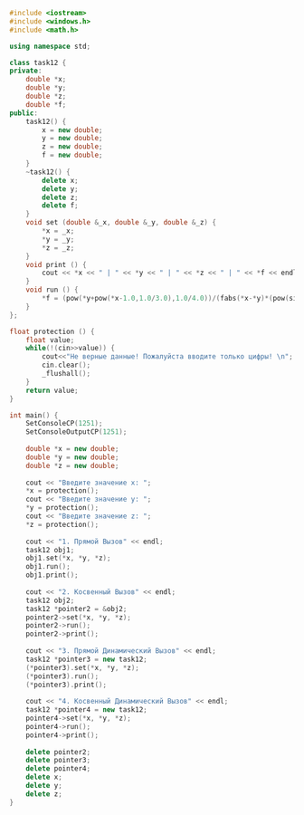 ﻿```c++
#include <iostream>
#include <windows.h>
#include <math.h>

using namespace std;

class task12 {
private: 
	double *x;
	double *y;
	double *z;
	double *f;
public:
	task12() {
		x = new double; 
		y = new double; 
		z = new double; 
		f = new double; 
	}
	~task12() {
		delete x; 
		delete y; 
		delete z; 
		delete f; 
	}
	void set (double &_x, double &_y, double &_z) { 
		*x = _x;
		*y = _y;
		*z = _z;
	}
	void print () { 
		cout << *x << " | " << *y << " | " << *z << " | " << *f << endl;
	}
	void run () { 
		*f = (pow(*y+pow(*x-1.0,1.0/3.0),1.0/4.0))/(fabs(*x-*y)*(pow(sin(*z),2.0)+tan(*z)));
	}	
};

float protection () {
	float value;
	while(!(cin>>value)) {
		cout<<"Не верные данные! Пожалуйста вводите только цифры! \n";
		cin.clear();
		_flushall();
	}
	return value;
}

int main() {
	SetConsoleCP(1251);
	SetConsoleOutputCP(1251);
	
	double *x = new double; 
	double *y = new double; 
	double *z = new double; 
	
	cout << "Введите значение x: ";
	*x = protection();
	cout << "Введите значение y: ";
	*y = protection();
	cout << "Введите значение z: ";
	*z = protection();
	
	cout << "1. Прямой Вызов" << endl;
	task12 obj1; 							
	obj1.set(*x, *y, *z); 					
	obj1.run(); 							
	obj1.print(); 							
	
	cout << "2. Косвенный Вызов" << endl;
	task12 obj2;								
	task12 *pointer2 = &obj2;				
	pointer2->set(*x, *y, *z); 				
	pointer2->run();						
	pointer2->print();						
	
	cout << "3. Прямой Динамический Вызов" << endl;
	task12 *pointer3 = new task12;			
	(*pointer3).set(*x, *y, *z); 			
	(*pointer3).run();						
	(*pointer3).print();					
	
	cout << "4. Косвенный Динамический Вызов" << endl;
	task12 *pointer4 = new task12;			
	pointer4->set(*x, *y, *z); 				
	pointer4->run();						
	pointer4->print();						
	
	delete pointer2;
	delete pointer3;
	delete pointer4;
	delete x;
	delete y;
	delete z;
}

```
